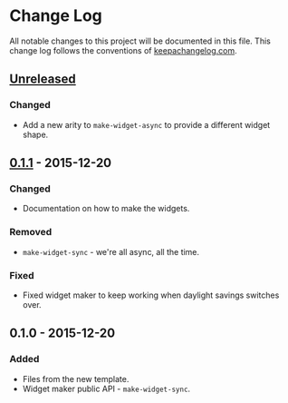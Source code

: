 # Change Log
All notable changes to this project will be documented in this file. This change log follows the conventions of [keepachangelog.com](http://keepachangelog.com/).

## [Unreleased][unreleased]
### Changed
- Add a new arity to `make-widget-async` to provide a different widget shape.

## [0.1.1] - 2015-12-20
### Changed
- Documentation on how to make the widgets.

### Removed
- `make-widget-sync` - we're all async, all the time.

### Fixed
- Fixed widget maker to keep working when daylight savings switches over.

## 0.1.0 - 2015-12-20
### Added
- Files from the new template.
- Widget maker public API - `make-widget-sync`.

[unreleased]: https://github.com/your-name/sssb-watch/compare/0.1.1...HEAD
[0.1.1]: https://github.com/your-name/sssb-watch/compare/0.1.0...0.1.1
